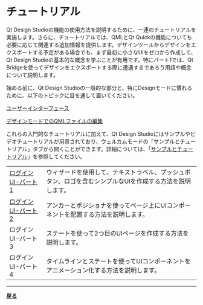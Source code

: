 # チュートリアル

Qt Design Studioの機能の使用方法を説明するために、一連のチュートリアルを実施します。さらに、チュートリアルでは、QMLとQt Quickの機能についても必要に応じて関連する追加情報を提供します。デザインツールからデザインをエクスポートする予定がある場合でも、まず最初に小さなUIをゼロから作成して、Qt Design Studioの基本的な概念を学ぶことが有用です。特にパート1では、Qt Bridgeを使ってデザインをエクスポートする際に遭遇するであろう用語や概念について説明します。

始める前に、Qt Design Studioの一般的な部分と、特にDesignモードに慣れるために、以下のトピックに目を通して置いてください。

[ユーザーインターフェース](https://doc.qt.io/qtdesignstudio/creator-quick-tour.html)

[デザインモードでのQMLファイルの編集](https://doc.qt.io/qtdesignstudio/creator-using-qt-quick-designer.html)

これらの入門的なチュートリアルに加えて、Qt Design Studioにはサンプルやビデオチュートリアルが用意されており、ウェルカムモードの「サンプルとチュートリアル」タブから開くことができます。詳細については、「[サンプルとチュートリアル](https://doc.qt.io/qtdesignstudio/studioexamples.html)」を参照してください。

|   |   |
|---|---|
| [ログインUI-パート1](Log_in_UI-Part_1.html) | ウィザードを使用して、テキストラベル、プッシュボタン、ロゴを含むシンプルなUIを作成する方法を説明します。 |
| [ログインUI-パート2](Log_in_UI-Part_2.html) | アンカーとポジショナを使ってページ上にUIコンポーネントを配置する方法を説明します。 |
| ログインUI-パート3 | ステートを使って2つ目のUIページを作成する方法を説明します。 |
| ログインUI-パート4 | タイムラインとステートを使ってUIコンポーネントをアニメーション化する方法を説明します。 |

***
**[戻る](../index.html)**
